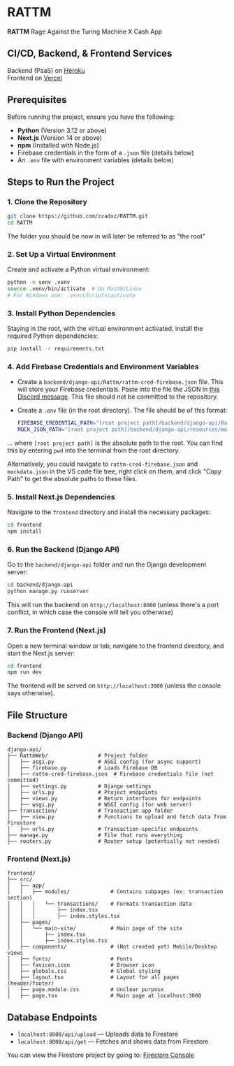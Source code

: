 
# RATTM

**RATTM** Rage Against the Turing Machine X Cash App

## CI/CD, Backend, & Frontend Services
Backend (PaaS) on [Heroku](https://github.com/jnnchi/rattm-backend) \
Frontend on [Vercel](https://vercel.com/)

## Prerequisites

Before running the project, ensure you have the following:
- **Python** (Version 3.12 or above)
- **Next.js** (Version 14 or above)
- **npm** (Installed with Node.js)
- Firebase credentials in the form of a `.json` file (details below)
- An `.env` file with environment variables (details below)

## Steps to Run the Project

### 1. Clone the Repository

```bash
git clone https://github.com/zzadxz/RATTM.git
cd RATTM
```

The folder you should be now in will later be referred to as "the root"

### 2. Set Up a Virtual Environment

Create and activate a Python virtual environment:

```bash
python -m venv .venv
source .venv/bin/activate  # On MacOS/Linux
# For Windows use: .venv\Scripts\activate
```

### 3. Install Python Dependencies

Staying in the root, with the virtual environment activated, install the required Python dependencies:

```bash
pip install -r requirements.txt
```

### 4. Add Firebase Credentials and Environment Variables

- Create a `backend/django-api/Rattm/rattm-cred-firebase.json` file. This will store your Firebase credentials. Paste into the file the JSON in [this Discord message](https://discord.com/channels/1281256285618307082/1283811324018556938/1291457826463678505). This file should not be committed to the repository.

- Create a `.env` file (in the root directory). The file should be of this format:

    ```bash
    FIREBASE_CREDENTIAL_PATH="[root project path]/backend/django-api/RattmWeb/rattm-cred-firebase.json"
    MOCK_JSON_PATH="[root project path]/backend/django-api/resources/mockdata.json"
    ```

... where `[root project path]` is the absolute path to the root. You can find this by entering `pwd` into the terminal from the root directory.

Alternatively, you could navigate to `rattm-cred-firebase.json` and `mockdata.json` in the VS code file tree, right click on them, and click "Copy Path" to get the absolute paths to these files.

### 5. Install Next.js Dependencies

Navigate to the `frontend` directory and install the necessary packages:

```bash
cd frontend
npm install
```

### 6. Run the Backend (Django API)

Go to the `backend/django-api` folder and run the Django development server:

```bash
cd backend/django-api
python manage.py runserver
```

This will run the backend on `http://localhost:8000` (unless there's a port conflict, in which case the console will tell you otherwise)

### 7. Run the Frontend (Next.js)

Open a new terminal window or tab, navigate to the frontend directory, and start the Next.js server:

```bash
cd frontend
npm run dev
```

The frontend will be served on `http://localhost:3000` (unless the console says otherwise).

## File Structure

### Backend (Django API)

```plaintext
django-api/
├── RattmWeb/                # Project folder
│   ├── asgi.py              # ASGI config (for async support)
│   ├── firebase.py          # Loads Firebase DB
│   ├── rattm-cred-firebase.json  # Firebase credentials file (not committed)
│   ├── settings.py          # Django settings
│   ├── urls.py              # Project endpoints
│   ├── views.py             # Return interfaces for endpoints
│   ├── wsgi.py              # WSGI config (for web server)
├── transaction/             # Transaction app folder
│   ├── view.py              # Functions to upload and fetch data from Firestore
│   ├── urls.py              # Transaction-specific endpoints
├── manage.py                # File that runs everything
├── routers.py               # Router setup (potentially not needed)
```

### Frontend (Next.js)

```plaintext
frontend/
├── src/
│   ├── app/
│   │   ├── modules/             # Contains subpages (ex: transaction section)
│   │   │   └── transactions/    # Formats transaction data
│   │   │       ├── index.tsx
│   │   │       ├── index.styles.tsx
│   ├── pages/
│   │   └── main-site/           # Main page of the site
│   │       ├── index.tsx
│   │       ├── index.styles.tsx
│   ├── components/              # (Not created yet) Mobile/Desktop views
│   ├── fonts/                   # Fonts
│   ├── favicon.icon             # Browser icon
│   ├── globals.css              # Global styling
│   ├── layout.tsx               # Layout for all pages (header/footer)
│   ├── page.module.css          # Unclear purpose
│   ├── page.tsx                 # Main page at localhost:3000
```

## Database Endpoints

- `localhost:8000/api/upload` — Uploads data to Firestore
- `localhost:8000/api/get` — Fetches and shows data from Firestore

You can view the Firestore project by going to:
[Firestore Console](https://console.cloud.google.com/firestore/databases/-default-/data/panel/transactions/1LpRig3D7NipgPG67P3O?project=rattm-tli)
